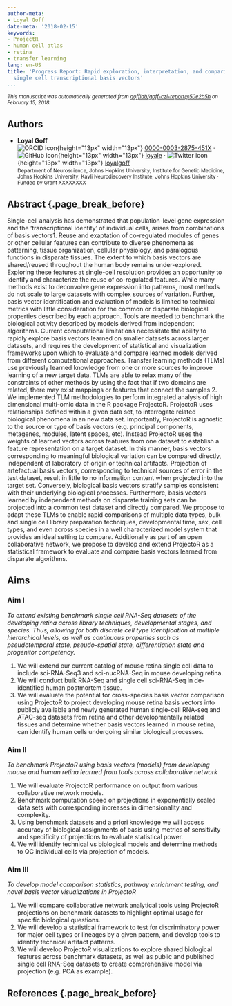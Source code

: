 ```yaml
---
author-meta:
- Loyal Goff
date-meta: '2018-02-15'
keywords:
- ProjectR
- human cell atlas
- retina
- transfer learning
lang: en-US
title: 'Progress Report: Rapid exploration, interpretation, and comparison of discrete
  single cell transcriptional basis vectors'
...
```







<small><em>
This manuscript was automatically generated
from [gofflab/goff-czi-report@50e2b5b](https://github.com/gofflab/goff-czi-report/tree/50e2b5b6fd0aca64d7d47574579b74fd0ec37d0f)
on February 15, 2018.
</em></small>

## Authors



+ **Loyal Goff**<br>
    ![ORCID icon](images/orcid.svg){height="13px" width="13px"}
    [0000-0003-2875-451X](https://orcid.org/0000-0003-2875-451X)
    · ![GitHub icon](images/github.svg){height="13px" width="13px"}
    [loyale](https://github.com/loyale)
    · ![Twitter icon](images/twitter.svg){height="13px" width="13px"}
    [loyalgoff](https://twitter.com/loyalgoff)<br>
  <small>
     Department of Neuroscience, Johns Hopkins University; Institute for Genetic Medicine, Johns Hopkins University; Kavli Neurodiscovery Institute, Johns Hopkins University
     · Funded by Grant XXXXXXXX
  </small>



## Abstract {.page_break_before}
Single-cell analysis has demonstrated that population-level gene expression and the ‘transcriptional identity’ of individual cells, arises from combinations of basis vectors1. Reuse and exaptation of co-regulated modules of genes or other cellular features can contribute to diverse phenomena as patterning, tissue organization, cellular physiology, and paralogous functions in disparate tissues. The extent to which basis vectors are shared/reused throughout the human body remains under-explored. Exploring these features at single-cell resolution provides an opportunity to identify and characterize the reuse of co-regulated features. 
While many methods exist to deconvolve gene expression into patterns, most methods do not scale to large datasets with complex sources of variation. Further, basis vector identification and evaluation of models is limited to technical metrics with little consideration for the common or disparate biological properties described by each approach. Tools are needed to benchmark the biological activity described by models derived from independent algorithms. Current computational limitations necessitate the ability to rapidly explore basis vectors learned on smaller datasets across larger datasets, and requires the development of statistical and visualization frameworks upon which to evaluate and compare learned models derived from different computational approaches.
Transfer learning methods (TLMs) use previously learned knowledge from one or more sources to improve learning of a new target data. TLMs are able to relax many of the constraints of other methods by using the fact that if two domains are related, there may exist mappings or features that connect the samples 2. We implemented TLM methodologies to perform integrated analysis of high dimensional multi-omic data in the R package ProjectoR. ProjectoR uses relationships defined within a given data set, to interrogate related biological phenomena in an new data set. Importantly, ProjectoR is agnostic to the source or type of basis vectors (e.g. principal components, metagenes, modules, latent spaces, etc). Instead ProjectoR uses the weights of learned vectors across features from one dataset to establish a feature representation on a target dataset. In this manner, basis vectors corresponding to meaningful biological variation can be compared directly, independent of laboratory of origin or technical artifacts. Projection of artefactual basis vectors, corresponding to technical sources of error in the test dataset, result in little to no information content when projected into the target set. Conversely, biological basis vectors stratify samples consistent with their underlying biological processes. Furthermore, basis vectors learned by independent methods on disparate training sets can be projected into a common test dataset and directly compared. We propose to adapt these TLMs to enable rapid comparisons of multiple data types, bulk and single cell library preparation techniques, developmental time, sex, cell types, and even across species in a well characterized model system that provides an ideal setting to compare. Additionally as part of an open collaborative network, we propose to develop and extend ProjectoR as a statistical framework to evaluate and compare basis vectors learned from disparate algorithms. 



## Aims
### Aim I 
_To extend existing benchmark single cell RNA-Seq datasets of the developing retina across library techniques, developmental stages, and species. Thus, allowing for both discrete cell type identification at multiple hierarchical levels, as well as continuous properties such as pseudotemporal state, pseudo-spatial state, differentiation state and progenitor competency._
1. We will extend our current catalog of mouse retina single cell data to include sci-RNA-Seq3 and sci-nucRNA-Seq in mouse developing retina.
2. We will conduct bulk RNA-Seq and single cell sci-RNA-Seq in de-identified human postmortem tissue.
3. We will evaluate the potential for cross-species basis vector comparison using ProjectoR to project developing mouse retina basis vectors into publicly available and newly generated human single-cell RNA-seq and ATAC-seq datasets from retina and other developmentally related tissues and determine whether basis vectors learned in mouse retina, can identify human cells undergoing similar biological processes.

### Aim II
_To benchmark ProjectoR using basis vectors (models) from developing mouse and human retina learned from tools across collaborative network_
1. We will evaluate ProjectoR performance on output from various collaborative network models.
2. Benchmark computation speed on projections in exponentially scaled data sets with corresponding increases in dimensionality and complexity.
3. Using benchmark datasets and a priori knowledge we will access accuracy of biological assignments of basis using metrics of sensitivity and specificity of projections to evaluate statistical power. 
4. We will identify technical vs biological models and determine methods to QC individual cells via projection of models.

### Aim III
_To develop model comparison statistics, pathway enrichment testing, and novel basis vector visualizations in ProjectoR_
1. We will compare collaborative network analytical tools using ProjectoR projections on benchmark datasets to highlight optimal usage for specific biological questions.
2. We will develop a statistical framework to test for discriminatory power for major cell types or lineages by a given pattern, and develop tools to identify technical artifact patterns.
3. We will develop ProjectoR visualizations to explore shared biological features across benchmark datasets, as well as public and published single cell RNA-Seq datasets to create comprehensive model via projection  (e.g. PCA as example).


## References {.page_break_before}

<!-- Explicitly insert bibliography here -->
<div id="refs"></div>
